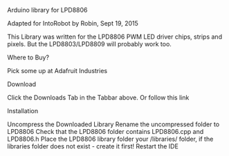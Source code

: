 Arduino library for LPD8806

Adapted for IntoRobot by Robin, Sept 19, 2015

This Library was written for the LPD8806 PWM LED driver chips, strips and pixels. But the LPD8803/LPD8809 will probably work too.

Where to Buy?

Pick some up at Adafruit Industries

Download

Click the Downloads Tab in the Tabbar above. Or follow this link

Installation

Uncompress the Downloaded Library
Rename the uncompressed folder to LPD8806
Check that the LPD8806 folder contains LPD8806.cpp and LPD8806.h
Place the LPD8806 library folder your /libraries/ folder, if the libraries folder does not exist - create it first!
Restart the IDE